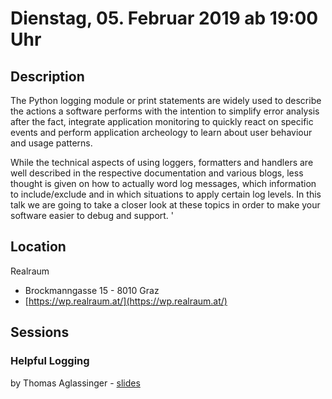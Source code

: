 # Dienstag, 05. Februar 2019 ab 19:00 Uhr

## Description

The Python logging module or print statements are widely used to describe the actions a software performs with the intention to simplify error analysis after the fact, integrate application monitoring to quickly react on specific events and perform application archeology to learn about user behaviour and usage patterns. 

While the technical aspects of using loggers, formatters and handlers are well described in the respective documentation and various blogs, less thought is given on how to actually word log messages, which information to include/exclude and in which situations to apply certain log levels. In this talk we are going to take a closer look at these topics in order to make your software easier to debug and support. '

## Location

Realraum

- Brockmanngasse 15  - 8010 Graz 
- [https://wp.realraum.at/](https://wp.realraum.at/)

## Sessions 

### Helpful Logging 

by Thomas Aglassinger
    - [slides](https://www.slideshare.net/roskakori/helpful-logging-with-python) 

